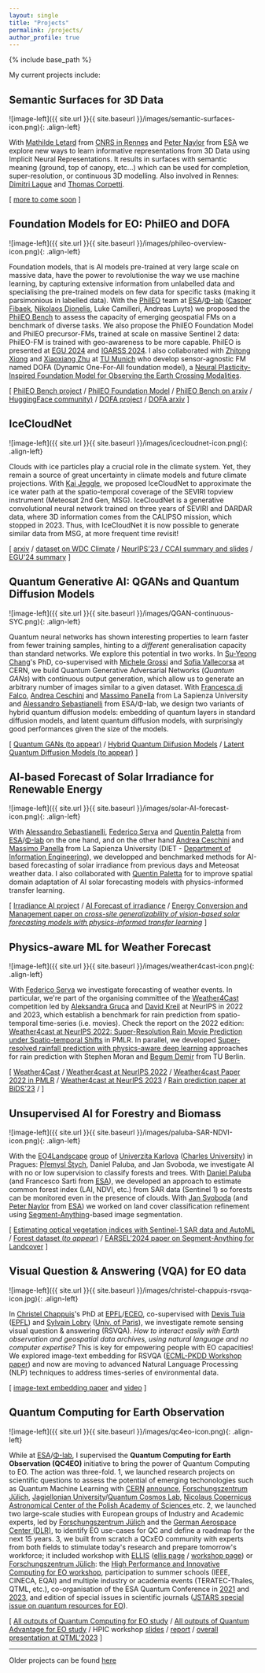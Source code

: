 ```yaml
---
layout: single
title: "Projects"
permalink: /projects/
author_profile: true
---
```


{% include base_path %}

My current projects include:

## Semantic Surfaces for 3D Data

![image-left]({{ site.url }}{{ site.baseurl }}/images/semantic-surfaces-icon.png){: .align-left} 

With [Mathilde Letard](https://www.mletard.com/) from [CNRS in Rennes](https://letg.cnrs.fr/) and [Peter Naylor](https://github.com/PeterJackNaylor) from [ESA](https://philab.esa.int/) we explore new ways to learn informative representations from 3D Data using Implicit Neural Representations. It results in surfaces with semantic meaning (ground, top of canopy, etc...) which can be used for completion, super-resolution, or continuous 3D modelling. Also involved in Rennes: [Dimitri Lague](https://geosciences.univ-rennes.fr/interlocuteurs/dimitri-lague) and [Thomas Corpetti](https://tcorpetti.github.io/).

\[ [more to come soon]() \]

## Foundation Models for EO: PhilEO and DOFA

![image-left]({{ site.url }}{{ site.baseurl }}/images/phileo-overview-icon.png){: .align-left} 

Foundation models, that is AI models pre-trained at very large scale on massive data, have the power to revolutionise the way we use machine learning, by capturing extensive information from unlabelled data and specialising the pre-trained models on few data for specific tasks (making it parsimonious in labelled data). With the [PhilEO](https://phileo-bench.github.io/) team at [ESA](https://www.esa.int/)/[Φ-lab](https://philab.esa.int/) ([Casper Fibaek](https://github.com/casperfibaek), [Nikolaos Dionelis](https://www.linkedin.com/in/nikolaos-dionelis-60688279/), Luke Camilleri, Andreas Luyts) we proposed the [PhilEO Bench](https://phileo-bench.github.io/) to assess the capacity of emerging geospatial FMs on a benchmark of diverse tasks. We also propose the PhilEO Foundation Model and PhilEO precursor-FMs, trained at scale on massive Sentinel 2 data: PhilEO-FM is trained with geo-awareness to be more capable. PhilEO is presented at [EGU 2024](https://meetingorganizer.copernicus.org/EGU24/EGU24-17934.html) and [IGARSS 2024](https://arxiv.org/abs/2402.16147). I also collaborated with [Zhitong Xiong](https://www.asg.ed.tum.de/en/sipeo/team/dr-zhitong-xiong/) and [Xiaoxiang Zhu](https://www.professoren.tum.de/en/zhu-xiaoxiang) at [TU Munich](https://www.asg.ed.tum.de/en/sipeo/home/) who develop sensor-agnostic FM named DOFA (Dynamic One-For-All foundation model), a [Neural Plasticity-Inspired Foundation Model for Observing the Earth Crossing Modalities](https://arxiv.org/abs/2403.15356).

\[ [PhilEO Bench project](https://phileo-bench.github.io/) / [PhilEO Foundation Model]() / [PhilEO Bench on arxiv](https://arxiv.org/abs/2402.16147) / [HuggingFace community)](https://huggingface.co/PhilEO-community) / [DOFA project](https://github.com/zhu-xlab/DOFA) / [DOFA arxiv](https://arxiv.org/abs/2403.15356) \]

## IceCloudNet

![image-left]({{ site.url }}{{ site.baseurl }}/images/icecloudnet-icon.png){: .align-left} 

Clouds with ice particles play a crucial role in the climate system. Yet, they remain a source of great uncertainty in climate models and future climate projections. With [Kai Jeggle](), we proposed  IceCloudNet to approximate the ice water path at the spatio-temporal coverage of the SEVIRI topview instrument (Meteosat 2nd Gen, MSG). IceCloudNet is a generative convolutional neural network trained on three years of SEVIRI and DARDAR data, where 3D information comes from the CALIPSO mission, which stopped in 2023. Thus, with IceCloudNet it is now possible to generate similar data from MSG, at more frequent time revisit!

\[ [arxiv](https://arxiv.org/abs/2310.03499) / [dataset on WDC Climate](https://www.wdc-climate.de/ui/q?query=*:*&page=0&rows=15&hierarchy_steps_ss=IceCloudNet) / [NeurIPS'23 / CCAI summary and slides](https://neurips.cc/virtual/2023/76988) / [EGU'24 summary](https://meetingorganizer.copernicus.org/EGU24/EGU24-11933.html) \]

## Quantum Generative AI: QGANs and Quantum Diffusion Models

![image-left]({{ site.url }}{{ site.baseurl }}/images/QGAN-continuous-SYC.png){: .align-left} 

Quantum neural networks has shown interesting properties to learn faster from fewer training samples, hinting to a _different_ generalisation capacity than standard networks. We explore this potential in two works. In [Su-Yeong Chang](https://www.linkedin.com/in/su-yeon-chang-5b48a3182)'s PhD, co-supervised with [Michele Grossi](https://www.linkedin.com/in/michele-grossi-42157486/) and [Sofia Vallecorsa](https://openlab.cern/index.php/about/our-people/sofia-vallecorsa) at CERN, we build Quantum Generative Adversarial Networks (*Quantum GANs*) with continuous output generation, which allow us to generate an arbitrary number of images similar to a given dataset. With [Francesca di Falco](https://phd.uniroma1.it/web/FRANCESCA-DE-FALCO_nP1844068_IT.aspx), [Andrea Ceschini](https://phd.uniroma1.it/web/ANDREA-CESCHINI_nP1870857_IT.aspx) and [Massimo Panella](https://massimopanella.site.uniroma1.it/) from La Sapienza University and [Alessandro Sebastianelli](https://alessandrosebastianelli.github.io/) from ESA/Φ-lab, we design two variants of hybrid quantum diffusion models: embedding of quantum layers in standard diffusion models, and latent quantum diffusion models, with surprisingly good performances given the size of the models.

\[ [Quantum GANs (to appear)]() / [Hybrid Quantum Diifusion Models](https://arxiv.org/abs/2402.16147) / [Latent Quantum Diffusion Models (to appear)]() \]

## AI-based Forecast of Solar Irradiance for Renewable Energy
![image-left]({{ site.url }}{{ site.baseurl }}/images/solar-AI-forecast-icon.png){: .align-left} 

With [Alessandro Sebastianelli](https://alessandrosebastianelli.github.io/), [Federico Serva](https://fserva.github.io/) and [Quentin Paletta](https://quentinpaletta.github.io/) from [ESA](https://www.esa.int/)/[Φ-lab](https://philab.esa.int/) on the one hand, and on the other hand [Andrea Ceschini](https://phd.uniroma1.it/web/ANDREA-CESCHINI_nP1870857_IT.aspx) and [Massimo Panella](https://massimopanella.site.uniroma1.it/) from La Sapienza University (DIET - [Department of Information Engineering](https://web.uniroma1.it/dip_diet/)), we developped and benchmarked methods for AI-based forecasting of solar irradiance from previous days and Meteosat weather data. I also collaborated with [Quentin Paletta](https://quentinpaletta.github.io/) for to improve spatial domain adaptation of AI solar forecasting models with physics-informed transfer learning.

\[ [Irradiance AI project](https://irradianceai.github.io/) / [AI Forecast of irradiance]() / [Energy Conversion and Management paper on _cross-site generalizability of vision-based solar forecasting models with physics-informed transfer learning_](https://doi.org/10.1016/j.enconman.2024.118398) \]


## Physics-aware ML for Weather Forecast
![image-left]({{ site.url }}{{ site.baseurl }}/images/weather4cast-icon.png){: .align-left} 

With [Federico Serva](https://fserva.github.io/) we investigate forecasting of weather events. In particular, we're part of the organising committee of the [Weather4Cast](https://weather4cast.net/) competition led by [Aleksandra Gruca](https://www.researchgate.net/profile/Aleksandra-Gruca) and [David Kreil](https://www.researchgate.net/profile/David-Kreil-2) at NeurIPS in 2022 and 2023, which establish a benchmark for rain prediction from spatio-temporal time-series (i.e. movies). Check the report on the 2022 edition: [Weather4cast at NeurIPS 2022: Super-Resolution Rain Movie Prediction under Spatio-temporal Shifts](https://proceedings.mlr.press/v220/gruca23a.html) in PMLR. In parallel, we developed [Super-resolved rainfall prediction with physics-aware deep learning](https://arxiv.org/abs/2310.15615) approaches for rain prediction with Stephen Moran and [Begum Demir](https://begumdemir.com/) from TU Berlin.

\[ [Weather4Cast](https://weather4cast.net/) / [Weather4cast at NeurIPS 2022](https://nips.cc/virtual/2022/competition/50099) /  [Weather4cast Paper 2022 in PMLR](https://proceedings.mlr.press/v220/gruca23a.html) /  [Weather4cast at NeurIPS 2023](https://neurips.cc/virtual/2023/competition/66592) /  [Rain prediction paper at BiDS'23](https://arxiv.org/abs/2310.15615) / \]


## Unsupervised AI for Forestry and Biomass

![image-left]({{ site.url }}{{ site.baseurl }}/images/paluba-SAR-NDVI-icon.png){: .align-left} 

With the [EO4Landscape](https://eo4landscape.natur.cuni.cz/) [group](https://eo4landscape.natur.cuni.cz/team/) of [Univerzita Karlova](https://www.natur.cuni.cz/geografie/geoinformatika-kartografie/veda-a-vyzkum/vyzkumne-tymy/vyzkumny-tym-hodnoceni-land-use-a-land-cover-z-druzicovych-dat) ([Charles University](https://cuni.cz/UKEN-1.html)) in Pragues: [Přemysl Štych](https://eo4landscape.natur.cuni.cz/premysl-stych/), Daniel Paluba, and Jan Svoboda, we investigate AI with no or low supervision to classify forests and trees. With [Daniel Paluba](https://eo4landscape.natur.cuni.cz/daniel-paluba/) (and Francesco Sarti from [ESA](https://www.esa.int/)), we developed an approach to estimate common forest index (LAI, NDVI, etc.) from SAR data (Sentinel 1) so forests can be monitored even in the presence of clouds. With [Jan Svoboda](https://eo4landscape.natur.cuni.cz/jan-svoboda/) (and [Peter Naylor](https://github.com/PeterJackNaylor) from [ESA](https://philab.esa.int/)) we worked on land cover classification refinement using [Segment-Anything](https://segment-anything.com/)-based image segmentation.

\[ [Estimating optical vegetation indices with Sentinel-1 SAR data and AutoML](https://arxiv.org/abs/2311.07537) / [Forest dataset (_to appear_)]() / [EARSEL'2024 paper on Segment-Anything for Landcover]() \]


## Visual Question & Answering (VQA) for EO data

![image-left]({{ site.url }}{{ site.baseurl }}/images/christel-chappuis-rsvqa-icon.jpg){: .align-left} 

In [Christel Chappuis](https://people.epfl.ch/christel.chappuis/?lang=en)'s PhD at [EPFL](https://www.epfl.ch/en/)/[ECEO](https://www.epfl.ch/labs/eceo/), co-supervised with [Devis Tuia](https://sites.google.com/site/devistuia/) ([EPFL](https://www.epfl.ch/labs/eceo)) and [Sylvain Lobry](https://www.sylvainlobry.com/) ([Univ. of Paris](https://u-paris.fr/en/)), we investigate remote sensing visual question & answering (RSVQA). _How to interact easily with Earth observation and geospatial data archives, using natural language and no computer expertise?_ This is key for empowering people with EO capacities! We explored image-text embedding for RSVQA ([ECML-PKDD Workshop paper](https://arxiv.org/abs/2109.11848)) and now are moving to advanced Natural Language Processing (NLP) techniques to address times-series of environmental data.

\[ [image-text embedding paper](https://arxiv.org/abs/2109.11848) and [video](https://tube.switch.ch/videos/uvBPd4XtZ8) \]

## Quantum Computing for Earth Observation

![image-left]({{ site.url }}{{ site.baseurl }}/images/qc4eo-icon.png){: .align-left} 

While at [ESA](https://www.esa.int/)/[Φ-lab](https://philab.esa.int/), I supervised the **Quantum Computing for Earth Observation (QC4EO)** initiative to bring the power of Quantum Computing to EO. The action was three-fold. 1, we launched research projects on scientific questions to assess the potential of emerging techonologies such as Quantum Machine Learning with [CERN](https://openlab.cern/) [announce](https://philab.esa.int/flagship-programmes/qc4eo/), [Forschungszentrum Jülich](https://www.fz-juelich.de/en), [Jagiellonian University](https://en.uj.edu.pl/)/[Quantum Cosmos Lab](https://quantumcosmos.org/), [Nicolaus Copernicus Astronomical Center of the Polish Academy of Sciences ](https://camk.edu.pl/en/) etc. 2, we launched two large-scale studies with European groups of Industry and Academic experts, led by [Forschungszentrum Jülich](https://www.fz-juelich.de/en) and the [German Aerospace Center (DLR)](https://www.dlr.de/en), to identify EO use-cases for QC and define a roadmap for the next 15 years. 3, we built from scratch a QCxEO community with experts from both fields to stimulate today's research and prepare tomorrow's workforce; it included workshop with [ELLIS](https://ellis.eu/) ([ellis page](https://ellis.eu/events/ellis-esa-workshop-on-quantum-computing-for-huge-data-analysis-simulation-and-potential-applications-to-earth-observation) / [workshop page](https://ellisqphml.github.io/ellisphilab2021)) or [Forschungszentrum Jülich](https://www.fz-juelich.de/en): the [High Performance and Innovative Computing for EO workshop](https://indico3-jsc.fz-juelich.de/event/135/), participation to summer schools (IEEE, CINECA, EQAI) and multiple industry or academia events (TERATEC-Thales, QTML, etc.), co-organisation of the ESA Quantum Conference in [2021](https://atpi.eventsair.com/5th-quantum-technology-conference/) and [2023](https://nikal.eventsair.com/6th-quantum-technology-conference/), and edition of special issues in scientific journals ([JSTARS special issue on quantum resources for EO](https://www.grss-ieee.org/events/special-issue-on-quantum-computing-for-earth-observation/)).

\[ [All outputs of Quantum Computing for EO study](https://eo4society.esa.int/projects/qc4eo-study/) / [All outputs of Quantum Advantage for EO study](https://eo4society.esa.int/projects/qa4eo-study/) /  HPIC workshop [slides](https://eo4society.esa.int/projects/qc4eo-study) / [report](https://eo4society.esa.int/wp-content/uploads/2024/02/ESA-High-Performance-and-Innovative-Computing-WS-Report.pdf) / [overall presentation at QTML'2023](https://indico.cern.ch/event/1288979/contributions/5677697/attachments/2757215/4800831/QTML%20ESA%20at%20Industry%20Panel.pdf) \]


---

Older projects can be found [here](finished)
